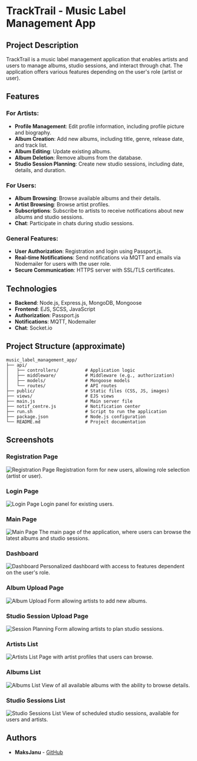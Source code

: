 # TrackTrail - Music Label Management App

## Project Description

TrackTrail is a music label management application that enables artists and users to manage albums, studio sessions, and interact through chat. The application offers various features depending on the user's role (artist or user).

## Features

### For Artists:
- **Profile Management**: Edit profile information, including profile picture and biography.
- **Album Creation**: Add new albums, including title, genre, release date, and track list.
- **Album Editing**: Update existing albums.
- **Album Deletion**: Remove albums from the database.
- **Studio Session Planning**: Create new studio sessions, including date, details, and duration.

### For Users:
- **Album Browsing**: Browse available albums and their details.
- **Artist Browsing**: Browse artist profiles.
- **Subscriptions**: Subscribe to artists to receive notifications about new albums and studio sessions.
- **Chat**: Participate in chats during studio sessions.

### General Features:
- **User Authorization**: Registration and login using Passport.js.
- **Real-time Notifications**: Send notifications via MQTT and emails via Nodemailer for users with the user role.
- **Secure Communication**: HTTPS server with SSL/TLS certificates.

## Technologies

- **Backend**: Node.js, Express.js, MongoDB, Mongoose
- **Frontend**: EJS, SCSS, JavaScript
- **Authorization**: Passport.js
- **Notifications**: MQTT, Nodemailer
- **Chat**: Socket.io

## Project Structure (approximate)

```
music_label_management_app/
├── api/
│   ├── controllers/          # Application logic
│   ├── middleware/           # Middleware (e.g., authorization)
│   ├── models/               # Mongoose models
│   └── routes/               # API routes
├── public/                   # Static files (CSS, JS, images)
├── views/                    # EJS views
├── main.js                   # Main server file
├── notif_centre.js           # Notification center
├── run.sh                    # Script to run the application
├── package.json              # Node.js configuration
└── README.md                 # Project documentation
```

## Screenshots


### Registration Page
![Registration Page](public/images/registerPage.png)
Registration form for new users, allowing role selection (artist or user).

### Login Page
![Login Page](public/images/loginPage.png)
Login panel for existing users.

### Main Page
![Main Page](public/images/mainPage.png)
The main page of the application, where users can browse the latest albums and studio sessions.

### Dashboard
![Dashboard](public/images/dashboard.png)
Personalized dashboard with access to features dependent on the user's role.

### Album Upload Page
![Album Upload](public/images/uploadAlbumPage.png)
Form allowing artists to add new albums.

### Studio Session Upload Page
![Session Planning](public/images/uploadStudio.png)
Form allowing artists to plan studio sessions.

### Artists List
![Artists List](public/images/artistsPage.png)
Page with artist profiles that users can browse.

### Albums List
![Albums List](public/images/albumsPage.png)
View of all available albums with the ability to browse details.

### Studio Sessions List
![Studio Sessions List](public/images/sessionsPage.png)
View of scheduled studio sessions, available for users and artists.

## Authors

- **MaksJanu** - [GitHub](https://github.com/MaksJanu)